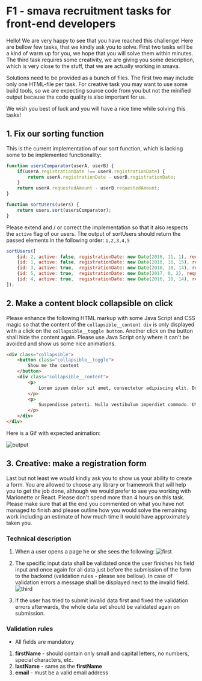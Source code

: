 # F1 - smava recruitment tasks for front-end developers

Hello! We are very happy to see that you have reached this challenge! Here are bellow few tasks, that we kindly ask you to solve. First two tasks will be a kind of warm up for you, we hope that you will solve them within minutes. The third task requires some creativity, we are giving you some description, which is very close to the stuff, that we are actually working in smava.

Solutions need to be provided as a bunch of files. The first two may include only one HTML-file per task. For creative task you may want to use some build tools, so we are expecting source code from you but not the minified output because the code quality is also important for us.

We wish you best of luck and you will have a nice time while solving this tasks!


## 1. Fix our sorting function

This is the current implementation of our sort function, which is lacking some to be implemented functionality:

```js
function usersComparator(userA, userB) {
    if(userA.registrationDate !== userB.registrationDate) {
        return userA.registrationDate - userB.registrationDate;
    }
    return userA.requestedAmount - userB.requestedAmount;
}

function sortUsers(users) {
    return users.sort(usersComparator);
}
```

Please extend and / or correct the implementation so that it also respects the `active` flag of our users.
The output of sortUsers should return the passed elements in the following order: `1,2,3,4,5`

```js
sortUsers([
    {id: 2, active: false, registrationDate: new Date(2016, 11, 1), requestedAmount: 10000},
    {id: 1, active: false, registrationDate: new Date(2016, 10, 15), requestedAmount: 5000},
    {id: 3, active: true,  registrationDate: new Date(2016, 10, 14), requestedAmount: 5000},
    {id: 5, active: true,  registrationDate: new Date(2017, 0, 2), requestedAmount: 5000},
    {id: 4, active: true,  registrationDate: new Date(2016, 10, 14), requestedAmount: 5500},
]);
```


## 2. Make a content block collapsible on click

Please enhance the following HTML markup with some Java Script and CSS magic so that the content of the `collapsible__content div` is only displayed with a click on the `collapsible__toggle button`. Another click on the button shall hide the content again.
Please use Java Script only where it can't be avoided and show us some nice animations.

```html
<div class="collapsible">
    <button class="collapsible__toggle">
        Show me the content
    </button>
    <div class="collapsible__content">
        <p>
            Lorem ipsum dolor sit amet, consectetur adipiscing elit. Donec varius ante id mattis tempor. Suspendisse eu nisi dictum, venenatis diam vel, faucibus magna. Sed non purus nibh. Vivamus ultricies non tellus nec pharetra. Proin sollicitudin tincidunt egestas. Sed vitae elementum risus. Sed ac ultrices nisl, eu egestas augue. Donec vel tortor eu justo laoreet eleifend. Vestibulum ante ipsum primis in faucibus orci luctus et ultrices posuere cubilia Curae; Sed venenatis diam non sapien vulputate, sed porttitor nunc egestas. Ut placerat, arcu ut sodales tincidunt, libero ipsum viverra odio, et suscipit leo felis a velit. Quisque sed metus interdum, lacinia massa vitae, ultrices nulla. Aenean finibus tincidunt lobortis. Quisque et mauris nec ex luctus cursus. Phasellus sem tortor, fermentum quis urna ac, suscipit scelerisque mauris.
        </p>
        <p>
            Suspendisse potenti. Nulla vestibulum imperdiet commodo. Ut id tortor pulvinar, sodales lorem at, volutpat neque. Quisque tempor arcu arcu. Vivamus porttitor sit amet metus ultrices ullamcorper. Nulla rutrum cursus aliquet. Praesent sem quam, imperdiet eu mi non, aliquam sagittis purus. Sed interdum non libero nec placerat. Maecenas nec blandit ex, vel eleifend ligula. Aliquam sem massa, congue non massa sit amet, porttitor sollicitudin mauris. Integer lobortis laoreet justo id luctus. Aliquam quis commodo mi, sit amet accumsan ante. Cras in vulputate nisl.
        </p>
    </div>
</div>
```

Here is a Gif with expected animation:

![output](https://cloud.githubusercontent.com/assets/812240/23119300/f25ef3a6-f757-11e6-83f1-8971e7433363.gif)


## 3. Creative: make a registration form

Last but not least we would kindly ask you to show us your ability to create a form. You are allowed to choose any library or framework that will help you to get the job done, although we would prefer to see you working with Marionette or React.
Please don't spend more than 4 hours on this task. Please make sure that at the end you commented on what you have not managed to finish and please outline how you would solve the remaining work including an estimate of how much time it would have approximately taken you.


### Technical description

1. When a user opens a page he or she sees the following: ![first](https://cloud.githubusercontent.com/assets/11552532/25622469/c7842068-2f54-11e7-9c41-da9296c62669.png)

2. The specific input data shall be validated once the user finishes his field input and once again for all data just before the submission of the form to the backend (validation rules - please see bellow). In case of validation errors a
message shall be displayed next to the invalid field. ![third](https://cloud.githubusercontent.com/assets/11552532/25622572/191de2e2-2f55-11e7-9a27-b7254efd824e.png)

3. If the user has tried to submit invalid data first and fixed the validation errors afterwards, the whole data set should be validated again on submission.

### Validation rules

* All fields are mandatory

1. **firstName** - should contain only small and capital letters, no numbers, special characters, etc.
1. **lastName** - same as the **firstName**
1. **email** - must be a valid email address
